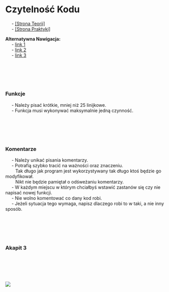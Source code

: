 # Czytelność Kodu
&nbsp;&nbsp;&nbsp;&nbsp; - [[Strona Teorii]](#podsumowanie-classic-builder) \
&nbsp;&nbsp;&nbsp;&nbsp; - [[Strona Praktyki]](#program-11--productfile--guitar) 

**Alternatywna Nawigacja:**  
&nbsp;&nbsp;&nbsp;&nbsp; - [link 1]() \
&nbsp;&nbsp;&nbsp;&nbsp; - [link 2]() \
&nbsp;&nbsp;&nbsp;&nbsp; - [link 3]()


<br/><br/>
-------------
### Funkcje
&nbsp;&nbsp;&nbsp;&nbsp; - Należy pisać krótkie, mniej niż 25 linijkowe. \
&nbsp;&nbsp;&nbsp;&nbsp; - Funkcja musi wykonywać maksymalnie jedną czynność. 


<br/><br/>
-------------
### Komentarze
&nbsp;&nbsp;&nbsp;&nbsp; - Należy unikać pisania komentarzy. \
&nbsp;&nbsp;&nbsp;&nbsp; - Potrafią szybko tracić na ważności oraz znaczeniu. \
&nbsp;&nbsp;&nbsp;&nbsp;&nbsp;&nbsp;&nbsp; Tak długo jak program jest wykorzystywany tak długo ktoś będzie go modyfikował. \
&nbsp;&nbsp;&nbsp;&nbsp;&nbsp;&nbsp;&nbsp; Nikt nie będzie pamiętał o odśweżaniu komentarzy. \
&nbsp;&nbsp;&nbsp;&nbsp; - W każdym miejscu w którym chciałbyś wstawić zastanów się czy nie napisać nowej funkcji. \
&nbsp;&nbsp;&nbsp;&nbsp; - Nie wolno komentować co dany kod robi. \
&nbsp;&nbsp;&nbsp;&nbsp; - Jeżeli sytuacja tego wymaga, napisz dlaczego robi to w taki, a nie inny sposób. 

<br/><br/>
-------------
### Akapit 3


<br/><br/>
-------------
![](https://github.com/Ptysiek/resources/blob/master/Ver2.PNG)
